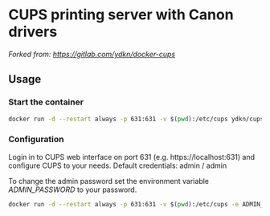 # CUPS printing server with Canon drivers

_Forked from: https://gitlab.com/ydkn/docker-cups_

## Usage

### Start the container

```bash
docker run -d --restart always -p 631:631 -v $(pwd):/etc/cups ydkn/cups:latest
```

### Configuration

Login in to CUPS web interface on port 631 (e.g. https://localhost:631) and configure CUPS to your needs.
Default credentials: admin / admin

To change the admin password set the environment variable _ADMIN_PASSWORD_ to your password.

```bash
docker run -d --restart always -p 631:631 -v $(pwd):/etc/cups -e ADMIN_PASSWORD=mySecretPassword ydkn/cups:latest
```
